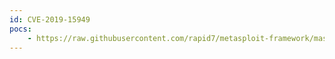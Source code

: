 ```yaml
---
id: CVE-2019-15949
pocs:
    - https://raw.githubusercontent.com/rapid7/metasploit-framework/master/modules/exploits/linux/http/nagios_xi_authenticated_rce.rb
---
```

